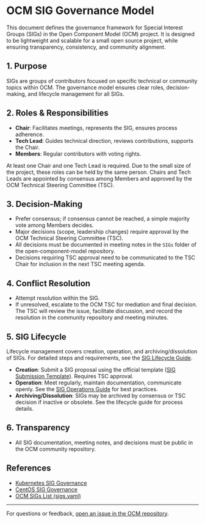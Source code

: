 # OCM SIG Governance Model

This document defines the governance framework for Special Interest Groups (SIGs) in the Open Component Model (OCM) project. It is designed to be lightweight and scalable for a small open source project, while ensuring transparency, consistency, and community alignment.

## 1. Purpose

SIGs are groups of contributors focused on specific technical or community topics within OCM. The governance model ensures clear roles, decision-making, and lifecycle management for all SIGs.

## 2. Roles & Responsibilities

- **Chair**: Facilitates meetings, represents the SIG, ensures process adherence.
- **Tech Lead**: Guides technical direction, reviews contributions, supports the Chair.
- **Members**: Regular contributors with voting rights.

At least one Chair and one Tech Lead is required. Due to the small size of the project, these roles can be held by the same person. Chairs and Tech Leads are appointed by consensus among Members and approved by the OCM Technical Steering Committee (TSC).

## 3. Decision-Making

- Prefer consensus; if consensus cannot be reached, a simple majority vote among Members decides.
- Major decisions (scope, leadership changes) require approval by the OCM Technical Steering Committee (TSC).
- All decisions must be documented in meeting notes in the `SIGs` folder of the open-component-model repository.
- Decisions requiring TSC approval need to be communicated to the TSC Chair for inclusion in the next TSC meeting agenda.

## 4. Conflict Resolution

- Attempt resolution within the SIG.
- If unresolved, escalate to the OCM TSC for mediation and final decision. The TSC will review the issue, facilitate discussion, and record the resolution in the community repository and meeting minutes.

## 5. SIG Lifecycle

Lifecycle management covers creation, operation, and archiving/dissolution of SIGs. For detailed steps and requirements, see the [SIG Lifecycle Guide](./SIG-Lifecycle.md).

- **Creation**: Submit a SIG proposal using the official template ([SIG Submission Template](./SIG-Submission-Template.md)). Requires TSC approval.
- **Operation**: Meet regularly, maintain documentation, communicate openly. See the [SIG Operations Guide](./SIG-Operations.md) for best practices.
- **Archiving/Dissolution**: SIGs may be archived by consensus or TSC decision if inactive or obsolete. See the lifecycle guide for process details.

## 6. Transparency

- All SIG documentation, meeting notes, and decisions must be public in the OCM community repository.

## References

- [Kubernetes SIG Governance](https://github.com/kubernetes/community/blob/master/committee-steering/governance/sig-governance.md)
- [CentOS SIG Governance](https://www.centos.org/about/governance/sigs/)
- [OCM SIGs List (sigs.yaml)](./sigs.yaml)

---
For questions or feedback, [open an issue in the OCM repository](https://github.com/open-component-model/open-component-model/issues).
